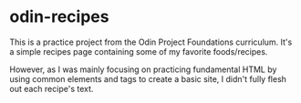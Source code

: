 # odin-recipes

This is a practice project from the Odin Project Foundations curriculum. It's a simple recipes page containing some of my favorite foods/recipes. 

However, as I was mainly focusing on practicing fundamental HTML by using common elements and tags to create a basic site, I didn't fully flesh out each recipe's text.